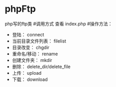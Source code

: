 # phpFtp
php写的ftp类
#调用方式
查看 index.php
#操作方法：
 * 登陆： 			    connect
 * 当前目录文件列表：   filelist
 * 目录改变：			chgdir
 * 重命名/移动：		rename
 * 创建文件夹：		    mkdir
 * 删除：				delete_dir/delete_file
 * 上传：				upload
 * 下载：				download